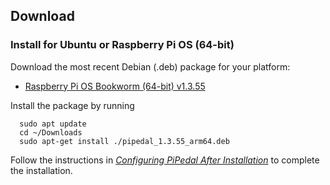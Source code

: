 ## Download

### Install for Ubuntu or Raspberry Pi OS (64-bit)

Download the most recent Debian (.deb) package for your platform:

- <a href="https://github.com/rerdavies/pipedal/releases/download/v1.3.55/pipedal_1.3.55_arm64.deb">Raspberry Pi OS Bookworm (64-bit) v1.3.55</a>


Install the package by running 

```
  sudo apt update
  cd ~/Downloads  
  sudo apt-get install ./pipedal_1.3.55_arm64.deb
```

Follow the instructions in [_Configuring PiPedal After Installation_](https://rerdavies.github.io/pipedal/Configuring.html) to complete the installation.
